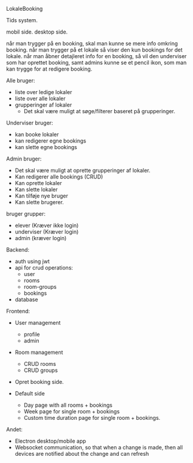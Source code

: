 LokaleBooking

Tids system.

mobil side.
desktop side.

når man trygger på en booking, skal man kunne se mere info omkring booking.
når man trygger på et lokale så viser den kun bookings for det lokale.
når man åbner detajleret info for en booking, så vil den underviser som har oprettet booking, samt admins kunne se et pencil ikon, som man kan trygge for at redigere booking.

Alle bruger:

- liste over ledige lokaler
- liste over alle lokaler
- grupperinger af lokaler
    - Det skal være muligt at søge/filterer baseret på grupperinger.


Underviser bruger:
- kan booke lokaler
- kan redigerer egne bookings
- kan slette egne bookings

Admin bruger:
- Det skal være muligt at oprette grupperinger af lokaler.
- Kan redigerer alle bookings (CRUD)
- Kan oprette lokaler
- Kan slette lokaler
- Kan tilføje nye bruger
- Kan slette brugerer.

bruger grupper:
- elever (Kræver ikke login)
- underviser (Kræver login)
- admin (kræver login)

Backend:
- auth using jwt
- api for crud operations:
    - user
    - rooms
    - room-groups
    - bookings
- database

Frontend:
- User management
    - profile
    - admin

- Room management
    - CRUD rooms
    - CRUD groups

- Opret booking side.
- Default side
    - Day page with all rooms + bookings
    - Week page for single room + bookings
    - Custom time duration page for single room + bookings.


Andet:
- Electron desktop/mobile app
- Websocket communication, so that when a change is made, then all devices are notified about the change and can refresh